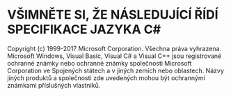 <a name="the-following-notice-governs-the-c-spec"></a>VŠIMNĚTE SI, ŽE NÁSLEDUJÍCÍ ŘÍDÍ SPECIFIKACE JAZYKA C#
=====

Copyright (c) 1999-2017 Microsoft Corporation. Všechna práva vyhrazena.
Microsoft Windows, Visual Basic, Visual C# a Visual C++ jsou registrované ochranné známky nebo ochranné známky společnosti Microsoft Corporation ve Spojených státech a v jiných zemích nebo oblastech.
Názvy jiných produktů a společnosti zde uvedených mohou být ochrannými známkami příslušných vlastníků.
